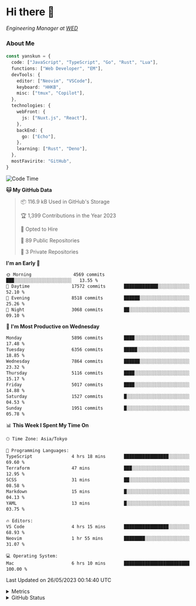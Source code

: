 # Hi there&nbsp;:wave:

<!-- ![Alt text](https://spotify-recently-played-readme.vercel.app/api?user=31kynbuubkiu3r4qh4hjuaglhfay) -->

_Engineering Manager at [WED](https://github.com/wedinc)_

### About Me

```ts
const yanskun = {
  code: ["JavaScript", "TypeScript", "Go", "Rust", "Lua"],
  functions: ["Web Developer", "EM"],
  devTools: {
    editor: ["Neovim", "VSCode"],
    keyboard: "HHKB",
    misc: ["tmux", "Copilot"],
  },
  technologies: {
    webFront: {
      js: ["Nuxt.js", "React"],
    },
    backEnd: {
      go: ["Echo"],
    },
    learning: ["Rust", "Deno"],
  },
  mostFavirite: "GitHub",
}
```

<!--START_SECTION:waka-->
![Code Time](http://img.shields.io/badge/Code%20Time-311%20hrs%2041%20mins-blue)

**🐱 My GitHub Data** 

> 📦 116.9 kB Used in GitHub's Storage 
 > 
> 🏆 1,399 Contributions in the Year 2023
 > 
> 💼 Opted to Hire
 > 
> 📜 89 Public Repositories 
 > 
> 🔑 3 Private Repositories 
 > 
**I'm an Early 🐤** 

```text
🌞 Morning                4569 commits        ███░░░░░░░░░░░░░░░░░░░░░░   13.55 % 
🌆 Daytime                17572 commits       █████████████░░░░░░░░░░░░   52.10 % 
🌃 Evening                8518 commits        ██████░░░░░░░░░░░░░░░░░░░   25.26 % 
🌙 Night                  3068 commits        ██░░░░░░░░░░░░░░░░░░░░░░░   09.10 % 
```
📅 **I'm Most Productive on Wednesday** 

```text
Monday                   5896 commits        ████░░░░░░░░░░░░░░░░░░░░░   17.48 % 
Tuesday                  6356 commits        █████░░░░░░░░░░░░░░░░░░░░   18.85 % 
Wednesday                7864 commits        ██████░░░░░░░░░░░░░░░░░░░   23.32 % 
Thursday                 5116 commits        ████░░░░░░░░░░░░░░░░░░░░░   15.17 % 
Friday                   5017 commits        ████░░░░░░░░░░░░░░░░░░░░░   14.88 % 
Saturday                 1527 commits        █░░░░░░░░░░░░░░░░░░░░░░░░   04.53 % 
Sunday                   1951 commits        █░░░░░░░░░░░░░░░░░░░░░░░░   05.78 % 
```


📊 **This Week I Spent My Time On** 

```text
🕑︎ Time Zone: Asia/Tokyo

💬 Programming Languages: 
TypeScript               4 hrs 18 mins       █████████████████░░░░░░░░   69.60 % 
Terraform                47 mins             ███░░░░░░░░░░░░░░░░░░░░░░   12.95 % 
SCSS                     31 mins             ██░░░░░░░░░░░░░░░░░░░░░░░   08.58 % 
Markdown                 15 mins             █░░░░░░░░░░░░░░░░░░░░░░░░   04.13 % 
YAML                     13 mins             █░░░░░░░░░░░░░░░░░░░░░░░░   03.75 % 

🔥 Editors: 
VS Code                  4 hrs 15 mins       █████████████████░░░░░░░░   68.93 % 
Neovim                   1 hr 55 mins        ████████░░░░░░░░░░░░░░░░░   31.07 % 

💻 Operating System: 
Mac                      6 hrs 10 mins       █████████████████████████   100.00 % 
```


 Last Updated on 26/05/2023 00:14:40 UTC
<!--END_SECTION:waka-->

<details>
  <summary>Metrics</summary>
  <img src="https://github.com/yanskun/yanskun/blob/main/github-metrics.svg" alt="Metrics">
</details>

<details>
  <summary>GitHub Status</summary>
  <picture>
    <source media="(prefers-color-scheme: dark)" srcset="https://raw.githubusercontent.com/yanskun/yanskun/master/profile-summary-card-output/nord_dark/0-profile-details.svg">
   <img src="https://raw.githubusercontent.com/yanskun/yanskun/master/profile-summary-card-output/default/0-profile-details.svg">
  </picture>
  <br>
  <picture>
    <source media="(prefers-color-scheme: dark)" srcset="https://raw.githubusercontent.com/yanskun/yanskun/master/profile-summary-card-output/nord_dark/1-repos-per-language.svg">
   <img src="https://raw.githubusercontent.com/yanskun/yanskun/master/profile-summary-card-output/default/1-repos-per-language.svg">
  </picture>
  <picture>
    <source media="(prefers-color-scheme: dark)" srcset="https://raw.githubusercontent.com/yanskun/yanskun/master/profile-summary-card-output/nord_dark/2-most-commit-language.svg">
   <img src="https://raw.githubusercontent.com/yanskun/yanskun/master/profile-summary-card-output/default/2-most-commit-language.svg">
  </picture>
  <br>
  <picture>
    <source media="(prefers-color-scheme: dark)" srcset="https://raw.githubusercontent.com/yanskun/yanskun/master/profile-summary-card-output/nord_dark/3-stats.svg">
   <img src="https://raw.githubusercontent.com/yanskun/yanskun/master/profile-summary-card-output/default/3-stats.svg">
  </picture>
  <picture>
    <source media="(prefers-color-scheme: dark)" srcset="https://raw.githubusercontent.com/yanskun/yanskun/master/profile-summary-card-output/nord_dark/4-productive-time.svg">
   <img src="https://raw.githubusercontent.com/yanskun/yanskun/master/profile-summary-card-output/default/4-productive-time.svg">
  </picture>
</details>
